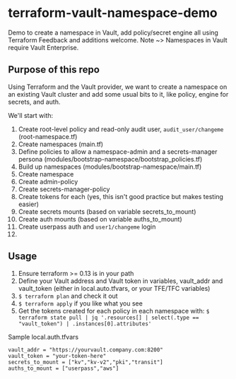 # terraform-vault-namespace-demo
Demo to create a namespace in Vault, add policy/secret engine all using Terraform
Feedback and additions welcome. 
Note ~> Namespaces in Vault require Vault Enterprise. 

## Purpose of this repo

Using Terraform and the Vault provider, we want to create a namespace on an existing Vault cluster and add some usual bits to it, like policy, engine for secrets, and auth. 

We'll start with: 

1. Create root-level policy and read-only audit user, `audit_user/changeme` (root-namespace.tf)
1. Create namespaces (main.tf)
1. Define policies to allow a namespace-admin and a secrets-manager persona (modules/bootstrap-namespace/bootstrap_policies.tf)
1. Build up namespaces (modules/bootstrap-namespace/main.tf)
  1. Create namespace
  1. Create admin-policy
  1. Create secrets-manager-policy
  1. Create tokens for each (yes, this isn't good practice but makes testing easier)
  1. Create secrets mounts (based on variable secrets_to_mount)
  1. Create auth mounts (based on variable auths_to_mount)
  1. Create userpass auth and `user1/changeme` login
1. 


## Usage

1. Ensure terraform >= 0.13 is in your path
1. Define your Vault address and Vault token in variables, vault_addr and vault_token (either in local.auto.tfvars, or your TFE/TFC variables)
1. `$ terraform plan` and check it out
1. `$ terraform apply` if you like what you see
1. Get the tokens created for each policy in each namespace with: `$ terraform state pull | jq '.resources[] | select(.type == "vault_token") | .instances[0].attributes'` 


Sample local.auth.tfvars
```
vault_addr = "https://yourvault.company.com:8200"
vault_token = "your-token-here"
secrets_to_mount = ["kv","kv-v2","pki","transit"]
auths_to_mount = ["userpass","aws"]
```